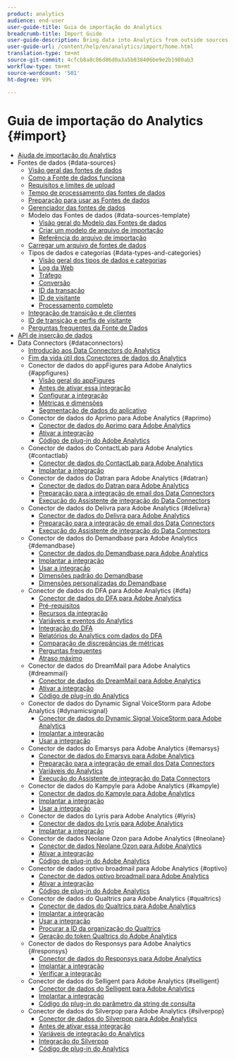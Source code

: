 ```yaml
---
product: analytics
audience: end-user
user-guide-title: Guia de importação do Analytics
breadcrumb-title: Import Guide
user-guide-description: Bring data into Analytics from outside sources, either in bulk or real-time. Includes Data Sources, Data Insertion API, and Data Connectors.
user-guide-url: /content/help/en/analytics/import/home.html
translation-type: tm+mt
source-git-commit: 4cfcb8a8c86d86d0a3a5b038406be9e2b1980ab3
workflow-type: tm+mt
source-wordcount: '501'
ht-degree: 99%

---
```



# Guia de importação do Analytics {#import}

+ [Ajuda de importação do Analytics](home.md)
+ Fontes de dados {#data-sources}
   + [Visão geral das fontes de dados](c-data-sources/datasrc-home.md)
   + [Como a Fonte de dados funciona](c-data-sources/datasrc-how-data-sources-works.md)
   + [Requisitos e limites de upload](c-data-sources/datasrc-requirements.md)
   + [Tempo de processamento das fontes de dados](c-data-sources/datasrc-processing-time.md)
   + [Preparação para usar as Fontes de dados](c-data-sources/datasrc-preparing.md)
   + [Gerenciador das fontes de dados](c-data-sources/datasrc-manager.md)
   + Modelo das Fontes de dados {#data-sources-template}
      + [Visão geral do Modelo das Fontes de dados](c-data-sources/datasrc-template/datasrc-template-file.md)
      + [Criar um modelo de arquivo de importação](c-data-sources/datasrc-template/t-datasrc-creating-data-sources-file.md)
      + [Referência do arquivo de importação](c-data-sources/datasrc-template/datasrc-import-file-reference.md)
   + [Carregar um arquivo de fontes de dados](c-data-sources/t-datasrc-uploading-data.md)
   + Tipos de dados e categorias {#data-types-and-categories}
      + [Visão geral dos tipos de dados e categorias](c-data-sources/c-datasrc-types/datasrc-categories.md)
      + [Log da Web](c-data-sources/c-datasrc-types/datasrc-web-log.md)
      + [Tráfego](c-data-sources/c-datasrc-types/datasrc-traffic.md)
      + [Conversão](c-data-sources/c-datasrc-types/datasrc-conversion.md)
      + [ID da transação](c-data-sources/c-datasrc-types/datasrc-transactionid.md)
      + [ID de visitante](c-data-sources/c-datasrc-types/datasrc-visitorid.md)
      + [Processamento completo](c-data-sources/c-datasrc-types/datasrc-full-processing.md)
   + [Integração de transição e de clientes](c-data-sources/datasrc-integrating-offline-data.md)
   + [ID de transição e perfis de visitante](c-data-sources/datasrc-tid-visitor-profile.md)
   + [Perguntas frequentes da Fonte de Dados](c-data-sources/datasrc-faq.md)
+ [API de inserção de dados](c-data-insertion-api/c-data-insertion-api.md)
+ Data Connectors {#dataconnectors}
   + [Introdução aos Data Connectors do Analytics](data-connectors/getting-started-data-connectors.md)
   + [Fim da vida útil dos Conectores de dados do Analytics](data-connectors/data-connectors-eol.md)
   + Conector de dados do appFigures para Adobe Analytics {#appfigures}
      + [Visão geral do appFigures](data-connectors/appfigures-overview/appfigures-overview.md)
      + [Antes de ativar essa integração](data-connectors/appfigures-overview/appfigures-before-activation.md)
      + [Configurar a integração](data-connectors/appfigures-overview/t-appfigures-integration.md)
      + [Métricas e dimensões](data-connectors/appfigures-overview/appfigures-metrics.md)
      + [Segmentação de dados do aplicativo](data-connectors/appfigures-overview/appfigures-segment-filter.md)
   + Conector de dados do Aprimo para Adobe Analytics {#aprimo}
      + [Conector de dados do Aprimo para Adobe Analytics](data-connectors/aprimo-overview/aprimo-overview.md)
      + [Ativar a integração](data-connectors/aprimo-overview/t-aprimo-activate.md)
      + [Código de plug-in do Adobe Analytics](data-connectors/aprimo-overview/aprimo-sitecatalyst-code.md)
   + Conector de dados do ContactLab para Adobe Analytics {#contactlab}
      + [Conector de dados do ContactLab para Adobe Analytics](data-connectors/c-contactlab-data-connector-for-adobe-analytics/c-contactlab-data-connector-for-adobe-analytics.md)
      + [Implantar a integração](data-connectors/c-contactlab-data-connector-for-adobe-analytics/contactlab-deploying-the-integration.md)
   + Conector de dados do Datran para Adobe Analytics {#datran}
      + [Conector de dados do Datran para Adobe Analytics](data-connectors/datran-integration-overview/datran-integration-overview.md)
      + [Preparação para a integração de email dos Data Connectors](data-connectors/datran-integration-overview/datran-configuring-integration.md)
      + [Execução do Assistente de integração do Data Connectors](data-connectors/datran-integration-overview/t-datran-wizard.md)
   + Conector de dados do Delivra para Adobe Analytics {#delivra}
      + [Conector de dados do Delivra para Adobe Analytics](data-connectors/delivra-integration-overview/delivra-integration-overview.md)
      + [Preparação para a integração de email dos Data Connectors](data-connectors/delivra-integration-overview/delivra-configuring-the-genesis-delivra-integration.md)
      + [Execução do Assistente de integração do Data Connectors](data-connectors/delivra-integration-overview/t-delivra-running-the-genesis-integration-wizard.md)
   + Conector de dados do Demandbase para Adobe Analytics {#demandbase}
      + [Conector de dados do Demandbase para Adobe Analytics](data-connectors/demandbase-home/demandbase-home.md)
      + [Implantar a integração](data-connectors/demandbase-home/demandbase-deploying.md)
      + [Usar a integração](data-connectors/demandbase-home/demandbase-using-integration.md)
      + [Dimensões padrão do Demandbase](data-connectors/demandbase-home/demandbase-standard-dimensions.md)
      + [Dimensões personalizadas do Demandbase](data-connectors/demandbase-home/demandbase-custom-dimensions.md)
   + Conector de dados do DFA para Adobe Analytics {#dfa}
      + [Conector de dados do DFA para Adobe Analytics](data-connectors/dfa-data-connector-analytics/dfa-data-connector-analytics.md)
      + [Pré-requisitos](data-connectors/dfa-data-connector-analytics/dfa-prerequisites.md)
      + [Recursos da integração](data-connectors/dfa-data-connector-analytics/dfa-integration-features.md)
      + [Variáveis e eventos do Analytics](data-connectors/dfa-data-connector-analytics/dfa-analytics-variables-and-events.md)
      + [Integração do DFA](data-connectors/dfa-data-connector-analytics/dfa-integration.md)
      + [Relatórios do Analytics com dados do DFA](data-connectors/dfa-data-connector-analytics/dfa-analytics-reports.md)
      + [Comparação de discrepâncias de métricas](data-connectors/dfa-data-connector-analytics/dfa-reconciling-metric-discrepancies.md)
      + [Perguntas frequentes](data-connectors/dfa-data-connector-analytics/dfa-faq.md)
      + [Atraso máximo](data-connectors/dfa-data-connector-analytics/maxdelay.md)
   + Conector de dados do DreamMail para Adobe Analytics {#dreammail}
      + [Conector de dados do DreamMail para Adobe Analytics](data-connectors/dreammail-overview/dreammail-overview.md)
      + [Ativar a integração](data-connectors/dreammail-overview/t-dreammail-activate.md)
      + [Código de plug-in do Analytics](data-connectors/dreammail-overview/dreammail-analytics-code.md)
   + Conector de dados do Dynamic Signal VoiceStorm para Adobe Analytics {#dynamicsignal}
      + [Conector de dados do Dynamic Signal VoiceStorm para Adobe Analytics](data-connectors/dynamic-signal-for-analytics/dynamic-signal-for-analytics.md)
      + [Implantar a integração](data-connectors/dynamic-signal-for-analytics/dynamic-signal-deploy-integration.md)
      + [Usar a integração](data-connectors/dynamic-signal-for-analytics/dynamic-signal-use-integration.md)
   + Conector de dados do Emarsys para Adobe Analytics {#emarsys}
      + [Conector de dados do Emarsys para Adobe Analytics](data-connectors/emarsys-overview/emarsys-overview.md)
      + [Preparação para a integração de email dos Data Connectors](data-connectors/emarsys-overview/emarsys-configure-integration.md)
      + [Variáveis do Analytics](data-connectors/emarsys-overview/emarsys-variables.md)
      + [Execução do Assistente de integração do Data Connectors](data-connectors/emarsys-overview/emarsys-wizard.md)
   + Conector de dados do Kampyle para Adobe Analytics {#kampyle}
      + [Conector de dados do Kampyle para Adobe Analytics](data-connectors/kampyle-home/kampyle-home.md)
      + [Implantar a integração](data-connectors/kampyle-home/kampyle-deploy.md)
      + [Usar a integração](data-connectors/kampyle-home/kampyle-integration.md)
   + Conector de dados do Lyris para Adobe Analytics {#lyris}
      + [Conector de dados do Lyris para Adobe Analytics](data-connectors/lyris-overview/lyris-overview.md)
      + [Implantar a integração](data-connectors/lyris-overview/lyris-deploy-integration.md)
   + Conector de dados Neolane Ozon para Adobe Analytics {#neolane}
      + [Conector de dados Neolane Ozon para Adobe Analytics](data-connectors/neolane-overview/neolane-overview.md)
      + [Ativar a integração](data-connectors/neolane-overview/neolane-activate.md)
      + [Código de plug-in do Adobe Analytics](data-connectors/neolane-overview/neolane-plugin-code.md)
   + Conector de dados optivo broadmail para Adobe Analytics {#optivo}
      + [Conector de dados optivo broadmail para Adobe Analytics](data-connectors/optivo-overview/optivo-overview.md)
      + [Ativar a integração](data-connectors/optivo-overview/optivo-activate.md)
      + [Código de plug-in do Adobe Analytics](data-connectors/optivo-overview/optivo-plugin-code.md)
   + Conector de dados do Qualtrics para Adobe Analytics {#qualtrics}
      + [Conector de dados do Qualtrics para Adobe Analytics](data-connectors/qualtrics-overview/qualtrics-overview.md)
      + [Implantar a integração](data-connectors/qualtrics-overview/qualtrics-deploying.md)
      + [Usar a integração](data-connectors/qualtrics-overview/qualtrics-integration.md)
      + [Procurar a ID da organização do Qualtrics](data-connectors/qualtrics-overview/qualtrics-org-id.md)
      + [Geração do token Qualtrics do Adobe Analytics ](data-connectors/qualtrics-overview/qualtrics-token.md)
   + Conector de dados do Responsys para Adobe Analytics {#responsys}
      + [Conector de dados do Responsys para Adobe Analytics](data-connectors/responsys-home/responsys-home.md)
      + [Implantar a integração](data-connectors/responsys-home/responsys-deploy/responsys-deploy.md)
      + [Verificar a integração](data-connectors/responsys-home/responsys-verify.md)
   + Conector de dados do Selligent para Adobe Analytics {#selligent}
      + [Conector de dados do Selligent para Adobe Analytics](data-connectors/selligent-overview/selligent-overview.md)
      + [Implantar a integração](data-connectors/selligent-overview/selligent-deploy-integration.md)
      + [Código do plug-in do parâmetro da string de consulta](data-connectors/selligent-overview/selligent-plugin-code.md)
   + Conector de dados do Silverpop para Adobe Analytics {#silverpop}
      + [Conector de dados do Silverpop para Adobe Analytics](data-connectors/silverpop-overview/silverpop-overview.md)
      + [Antes de ativar essa integração](data-connectors/silverpop-overview/silverpop-before-activation/silverpop-before-activation.md)
      + [Variáveis de integração do Analytics](data-connectors/silverpop-overview/silverpop-variables.md)
      + [Integração do Silverpop](data-connectors/silverpop-overview/silverpop-wizard.md)
      + [Código de plug-in do Analytics](data-connectors/silverpop-overview/silverpop-analytics-code.md)
